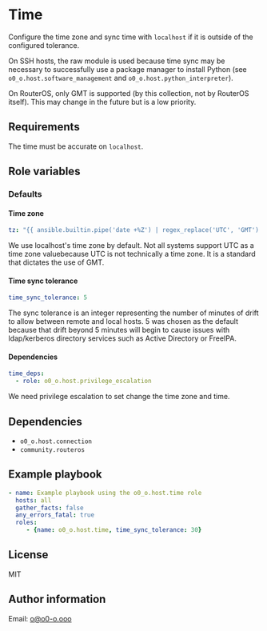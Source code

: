 # Time

Configure the time zone and sync time with `localhost` if it is outside of the configured tolerance.

On SSH hosts, the raw module is used because time sync may be necessary to successfully use a package manager to install Python (see `o0_o.host.software_management` and `o0_o.host.python_interpreter`).

On RouterOS, only GMT is supported (by this collection, not by RouterOS itself). This may change in the future but is a low priority.

## Requirements

The time must be accurate on `localhost`.

## Role variables

### Defaults

#### Time zone

```yaml
tz: "{{ ansible.builtin.pipe('date +%Z') | regex_replace('UTC', 'GMT') }}"
```

We use localhost's time zone by default. Not all systems support UTC as a time zone valuebecause UTC is not technically a time zone. It is a standard that dictates the use of GMT.

#### Time sync tolerance

```yaml
time_sync_tolerance: 5
```

The sync tolerance is an integer representing the number of minutes of drift to allow between remote and local hosts. 5 was chosen as the default because that drift beyond 5 minutes will begin to cause issues with ldap/kerberos directory services such as Active Directory or FreeIPA.

#### Dependencies

```yaml
time_deps:
  - role: o0_o.host.privilege_escalation
```

We need privilege escalation to set change the time zone and time.

## Dependencies

- `o0_o.host.connection`
- `community.routeros`

## Example playbook

```yaml
- name: Example playbook using the o0_o.host.time role
  hosts: all
  gather_facts: false
  any_errors_fatal: true
  roles:
     - {name: o0_o.host.time, time_sync_tolerance: 30}
```

## License

MIT

## Author information

Email: o@o0-o.ooo
